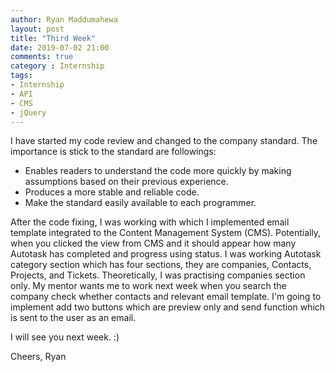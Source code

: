 ```yaml
---
author: Ryan Maddumahewa
layout: post
title: "Third Week"
date: 2019-07-02 21:00
comments: true
category : Internship
tags:
- Internship
- API
- CMS
- jQuery 
---
```


I have started my code review and changed to the company standard. The importance is stick to the standard are followings:

* Enables readers to understand the code more quickly by making assumptions based on their previous experience. 
* Produces a more stable and reliable code. 
* Make the standard easily available to each programmer. 

After the code fixing, I was working with which I implemented email template integrated to the Content Management System (CMS). Potentially, when you clicked the view from CMS and it should appear how many Autotask has completed and progress using status. I was working Autotask category section which has four sections, they are companies, Contacts, Projects, and Tickets. Theoretically, I was practising companies section only. My mentor wants me to work next week when you search the company check whether contacts and relevant email template. I'm going to implement add two buttons which are preview only and send function which is sent to the user as an email. 

I will see you next week. :) 

Cheers,
Ryan
